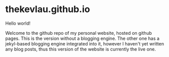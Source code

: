 thekevlau.github.io
===================

Hello world!

Welcome to the github repo of my personal website, hosted on github pages. This is the version without a blogging engine.
The other one has a jekyl-based blogging engine integrated into it, however I haven't yet written any blog posts, thus this version of the website is currently the live one.
